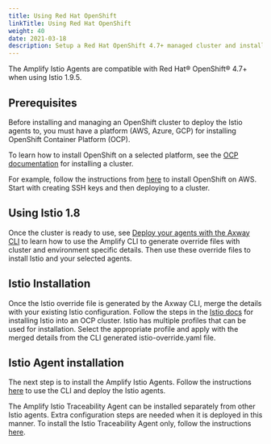```yaml
---
title: Using Red Hat OpenShift
linkTitle: Using Red Hat OpenShift
weight: 40
date: 2021-03-18
description: Setup a Red Hat OpenShift 4.7+ managed cluster and install Amplify Istio Agents
---
```


The Amplify Istio Agents are compatible with Red Hat® OpenShift® 4.7+ when using Istio 1.9.5.

## Prerequisites

Before installing and managing an OpenShift cluster to deploy the Istio agents to, you must have a platform (AWS, Azure, GCP) for installing OpenShift Container Platform (OCP).

To learn how to install OpenShift on a selected platform, see the [OCP documentation](https://docs.openshift.com/container-platform/4.7/installing/installing-preparing.html) for installing a cluster.

For example, follow the instructions from [here](https://docs.openshift.com/container-platform/4.7/installing/installing_aws/installing-aws-default.html#ssh-agent-using_installing-aws-default) to install OpenShift on AWS. Start with creating SSH keys and then deploying to a cluster.

## Using Istio 1.8

Once the cluster is ready to use, see [Deploy your agents with the Axway CLI](/docs/central/mesh_management/deploy-your-agents-with-the-axway-cli/) to learn how to use the Amplify CLI to generate override files with cluster and environment specific details. Then use these override files to install Istio and your selected agents.

## Istio Installation

Once the Istio override file is generated by the Axway CLI, merge the details with your existing Istio configuration. Follow the steps in the [Istio docs](https://istio.io/latest/docs/setup/platform-setup/openshift/) for installing Istio into an OCP cluster. Istio has multiple profiles that can be used for installation. Select the appropriate profile and apply with the merged details from the CLI generated istio-override.yaml file.

## Istio Agent installation

The next step is to install the Amplify Istio Agents. Follow the instructions [here](/docs/central/mesh_management/deploy-your-agents-with-the-axway-cli/) to use the CLI and deploy the Istio agents.

The Amplify Istio Traceability Agent can be installed separately from other Istio agents. Extra configuration steps are needed when it is deployed in this manner. To install the Istio Traceability Agent only, follow the instructions [here](/docs/central/mesh_management/traceability_agent_configuration/).

